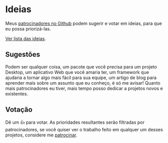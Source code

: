 # Ideias

Meus [patrocinadores no Github](https://github.com/sponsors/melchisedech333) podem sugerir e votar em ideias, para que eu possa priorizá-las.

[Ver lista das ideias](https://github.com/melchisedech333/ideas/issues).


## Sugestões

Podem ser qualquer coisa, um pacote que você precisa para um projeto Desktop, um aplicativo Web que você amaria ter, um framework que ajudaria a tornar algo mais fácil para sua equipe, um artigo de blog para aprender mais sobre um assunto que eu conheço, é só me avisar! Quanto mais patrocinadores eu tiver, mais tempo posso dedicar a projetos novos e existentes.

## Votação

Dê um :thumbsup: para votar. As prioridades resultantes serão filtradas por patrocinadores, se você quiser ver o trabalho feito em qualquer um desses projetos, considere me [patrocinar](https://github.com/sponsors/melchisedech333).


